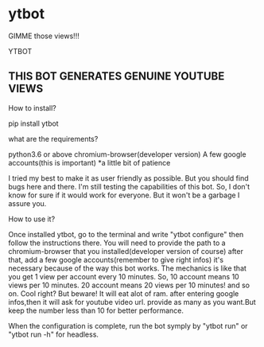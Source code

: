 # ytbot
GIMME those views!!!

YTBOT

## THIS BOT GENERATES GENUINE YOUTUBE VIEWS ##

How to install?

pip install ytbot

what are the requirements?

python3.6 or above chromium-browser(developer version) A few google accounts(this is important) *a little bit of patience

I tried my best to make it as user friendly as possible. But you should find bugs here and there. I'm still testing the capabilities of this bot. So, I don't know for sure if it would work for everyone. But it won't be a garbage I assure you.

How to use it?

Once installed ytbot, go to the terminal and write "ytbot configure" then follow the instructions there. You will need to provide the path to a chromium-browser that you installed(developer version of course) after that, add a few google accounts(remember to give right infos) it's necessary because of the way this bot works. The mechanics is like that you get 1 view per account every 10 minutes. So, 10 account means 10 views per 10 minutes. 20 account means 20 views per 10 minutes! and so on. Cool right? But beware! It will eat alot of ram.
after entering google infos,then it will ask for youtube video url. provide as many as you want.But keep the number less than 10 for better performance.

When the configuration is complete, run the bot symply by "ytbot run" or "ytbot run -h" for headless.
